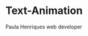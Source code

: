 # Text-Animation
<html><head> 
  <meta charset="utf-8"> 
  <title>Css Text Animaton</title> 
  <link rel="stylesheet" type="text/css" href="style.css"> 
 </head> 
 <body> 
  <div class="container"> 
   <span class="text1">Paula Henriques</span> 
   <span class="text2">web developer</span> 
  </div>
 
</body></html>
